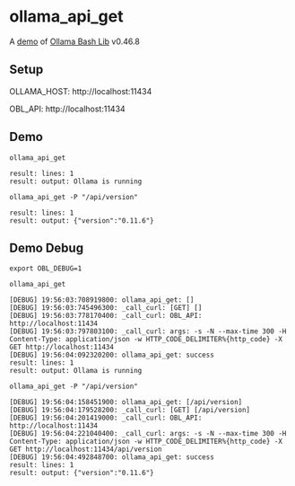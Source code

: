 # ollama_api_get

A [demo](../README.md#demos) of [Ollama Bash Lib](https://github.com/attogram/ollama-bash-lib) v0.46.8

## Setup

OLLAMA_HOST: http://localhost:11434

OBL_API: http://localhost:11434


## Demo


```
ollama_api_get

result: lines: 1
result: output: Ollama is running
```

```
ollama_api_get -P "/api/version"

result: lines: 1
result: output: {"version":"0.11.6"}
```

## Demo Debug

`export OBL_DEBUG=1`


```
ollama_api_get

[DEBUG] 19:56:03:708919800: ollama_api_get: []
[DEBUG] 19:56:03:745496300: _call_curl: [GET] [] 
[DEBUG] 19:56:03:778170400: _call_curl: OBL_API: http://localhost:11434
[DEBUG] 19:56:03:797803100: _call_curl: args: -s -N --max-time 300 -H Content-Type: application/json -w HTTP_CODE_DELIMITER%{http_code} -X GET http://localhost:11434
[DEBUG] 19:56:04:092320200: ollama_api_get: success
result: lines: 1
result: output: Ollama is running
```

```
ollama_api_get -P "/api/version"

[DEBUG] 19:56:04:158451900: ollama_api_get: [/api/version]
[DEBUG] 19:56:04:179528200: _call_curl: [GET] [/api/version] 
[DEBUG] 19:56:04:201419000: _call_curl: OBL_API: http://localhost:11434
[DEBUG] 19:56:04:221040400: _call_curl: args: -s -N --max-time 300 -H Content-Type: application/json -w HTTP_CODE_DELIMITER%{http_code} -X GET http://localhost:11434/api/version
[DEBUG] 19:56:04:492848700: ollama_api_get: success
result: lines: 1
result: output: {"version":"0.11.6"}
```
